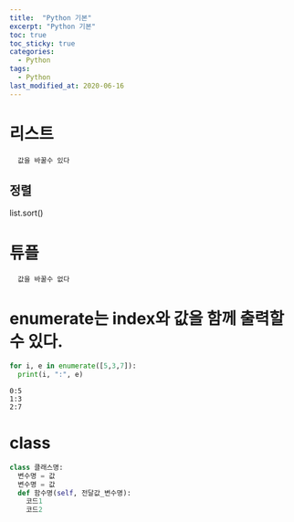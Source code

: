```yaml
---
title:  "Python 기본"
excerpt: "Python 기본"
toc: true
toc_sticky: true
categories:
  - Python
tags:
  - Python
last_modified_at: 2020-06-16
---
```

# 리스트
    
      값을 바꿀수 있다
      
## 정렬
list.sort()
# 튜플

      값을 바꿀수 없다
# enumerate는 index와 값을 함께 출력할 수 있다.
```python
for i, e in enumerate([5,3,7]):
  print(i, ":", e)
```
    0:5  
    1:3  
    2:7   
    
# class
```python
class 클래스명:
  변수명 = 값
  변수명 = 값
  def 함수명(self, 전달값_변수명):
    코드1
    코드2
```
